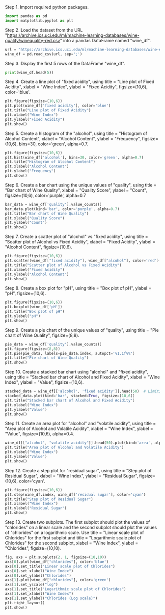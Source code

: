 Step 1. Import required python packages.
```python
import pandas as pd
import matplotlib.pyplot as plt
```

Step 2. Load the dataset from the URL "https://archive.ics.uci.edu/ml/machine-learning-databases/wine-quality/winequality-red.csv" into a pandas DataFrame named "wine_df".
```python
url = "https://archive.ics.uci.edu/ml/machine-learning-databases/wine-quality/winequality-red.csv"
wine_df = pd.read_csv(url, sep=';')
```

Step 3. Display the first 5 rows of the DataFrame "wine_df".
```python
print(wine_df.head(5))
```

Step 4. Create a line plot of "fixed acidity", using title = "Line plot of Fixed Acidity", xlabel = "Wine Index", ylabel = "Fixed Acidity", figsize=(10,6), color='blue'.
```python
plt.figure(figsize=(10,6))
plt.plot(wine_df['fixed acidity'], color='blue')
plt.title("Line plot of Fixed Acidity")
plt.xlabel("Wine Index")
plt.ylabel("Fixed Acidity")
plt.show()
```

Step 5. Create a histogram of the "alcohol", using title = "Histogram of Alcohol Content", xlabel = "Alcohol Content", ylabel = "Frequency", figsize=(10,6), bins=30, color='green', alpha=0.7.
```python
plt.figure(figsize=(10,6))
plt.hist(wine_df['alcohol'], bins=30, color='green', alpha=0.7)
plt.title("Histogram of Alcohol Content")
plt.xlabel("Alcohol Content")
plt.ylabel("Frequency")
plt.show()
```

Step 6. Create a bar chart using the unique values of "quality", using title = "Bar chart of Wine Quality", xlabel = "Quality Score", ylabel = "Count", figsize=(10,6), color='purple', alpha=0.7
```python
bar_data = wine_df['quality'].value_counts()
bar_data.plot(kind='bar', color='purple', alpha=0.7)
plt.title("Bar chart of Wine Quality")
plt.xlabel("Quality Score")
plt.ylabel("Count")
plt.show()
```

Step 7. Create a scatter plot of "alcohol" vs "fixed acidity", using title = "Scatter plot of Alcohol vs Fixed Acidity", xlabel = "Fixed Acidity", ylabel = "Alcohol Content", figsize=(10,6).
```python
plt.figure(figsize=(10,6))
plt.scatter(wine_df["fixed acidity"], wine_df["alcohol"], color='red')
plt.title("Scatter plot of Alcohol vs Fixed Acidity")
plt.xlabel("Fixed Acidity")
plt.ylabel("Alcohol Content")
plt.show()
```

Step 8. Create a box plot for "pH", using title = "Box plot of pH", ylabel = "pH", figsize=(10,6).
```python
plt.figure(figsize=(10,6))
plt.boxplot(wine_df['pH'])
plt.title("Box plot of pH")
plt.ylabel("pH")
plt.show()
```

Step 9. Create a pie chart of the unique values of "quality", using title = "Pie chart of Wine Quality", figsize=(8,8).
```python
pie_data = wine_df['quality'].value_counts()
plt.figure(figsize=(8,8))
plt.pie(pie_data, labels=pie_data.index, autopct='%1.1f%%')
plt.title("Pie chart of Wine Quality")
plt.show()
```

Step 10. Create a stacked bar chart using "alcohol" and "fixed acidity", using title = "Stacked bar chart of Alcohol and Fixed Acidity", xlabel = "Wine Index", ylabel = "Value", figsize=(10,6).
```python
stacked_data = wine_df[['alcohol', 'fixed acidity']].head(50)  # Limiting to first 50 rows for visibility
stacked_data.plot(kind='bar', stacked=True, figsize=(10,6))
plt.title("Stacked bar chart of Alcohol and Fixed Acidity")
plt.xlabel("Wine Index")
plt.ylabel("Value")
plt.show()
```

Step 11. Create an area plot for "alcohol" and "volatile acidity", using title = "Area plot of Alcohol and Volatile Acidity", xlabel = "Wine Index", ylabel = "Value", figsize=(10,6), alpha=0.4.
```python
wine_df[["alcohol", "volatile acidity"]].head(50).plot(kind='area', alpha=0.4, figsize=(10,6))  # Limiting to first 50 rows for visibility
plt.title("Area plot of Alcohol and Volatile Acidity")
plt.xlabel("Wine Index")
plt.ylabel("Value")
plt.show()
```

Step 12. Create a step plot for "residual sugar", using title = "Step plot of Residual Sugar", xlabel = "Wine Index", ylabel = "Residual Sugar", figsize=(10,6), color='cyan'.
```python
plt.figure(figsize=(10,6))
plt.step(wine_df.index, wine_df['residual sugar'], color='cyan')
plt.title("Step plot of Residual Sugar")
plt.xlabel("Wine Index")
plt.ylabel("Residual Sugar")
plt.show()
```

Step 13. Create two subplots. The first subplot should plot the values of "chlorides" on a linear scale and the second subplot should plot the values of "chlorides" on a logarithmic scale. Use title = "Linear scale plot of Chlorides" for the first subplot and title = "Logarithmic scale plot of Chlorides" for the second subplot, xlabel = "Wine Index", ylabel = "Chlorides", figsize=(10,10).
```python
fig, axs = plt.subplots(2, 1, figsize=(10,10))
axs[0].plot(wine_df["chlorides"], color='blue')
axs[0].set_title("Linear scale plot of Chlorides")
axs[0].set_xlabel("Wine Index")
axs[0].set_ylabel("Chlorides")
axs[1].plot(wine_df["chlorides"], color='green')
axs[1].set_yscale("log")
axs[1].set_title("Logarithmic scale plot of Chlorides")
axs[1].set_xlabel("Wine Index")
axs[1].set_ylabel("Chlorides (Log scale)")
plt.tight_layout()
plt.show()
```
